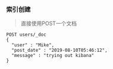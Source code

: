 ### 索引创建
> 直接使用POST一个文档
```shell
POST users/_doc
{
  "user" : "Mike",
  "post_date" : "2019-08-10T05:46:12",
  "message" : "trying out kibana"
}
```
